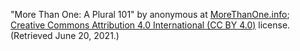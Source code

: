 
"More Than One: A Plural 101" by anonymous at [MoreThanOne.info](https://morethanone.info);
[Creative Commons Attribution 4.0 International (CC BY 4.0)](https://creativecommons.org/licenses/by/4.0/) license. (Retrieved June 20, 2021.)

